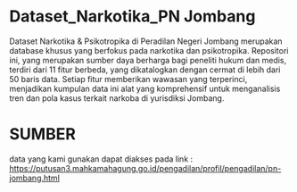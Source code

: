 # Dataset_Narkotika_PN Jombang
  Dataset Narkotika & Psikotropika di Peradilan Negeri Jombang merupakan database khusus yang berfokus pada narkotika dan psikotropika. Repositori ini, yang merupakan sumber daya berharga bagi peneliti hukum dan medis, terdiri dari 11 fitur berbeda, yang dikatalogkan dengan cermat di lebih dari 50 baris data. Setiap fitur memberikan wawasan yang terperinci, menjadikan kumpulan data ini alat yang komprehensif untuk menganalisis tren dan pola kasus terkait narkoba di yurisdiksi Jombang.
# SUMBER
data yang kami gunakan dapat diakses pada link : https://putusan3.mahkamahagung.go.id/pengadilan/profil/pengadilan/pn-jombang.html
